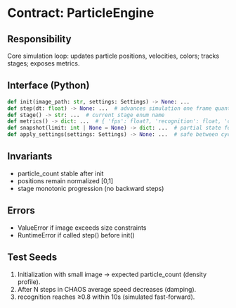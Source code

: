 # Contract: ParticleEngine

## Responsibility
Core simulation loop: updates particle positions, velocities, colors; tracks stages; exposes metrics.

## Interface (Python)
```python
def init(image_path: str, settings: Settings) -> None: ...
def step(dt: float) -> None: ...  # advances simulation one frame quantum
def stage() -> str: ...  # current stage enum name
def metrics() -> dict: ...  # { 'fps': float?, 'recognition': float, 'chaos_energy': float }
def snapshot(limit: int | None = None) -> dict: ...  # partial state for tests
def apply_settings(settings: Settings) -> None: ...  # safe between cycles
```

## Invariants
- particle_count stable after init
- positions remain normalized [0,1]
- stage monotonic progression (no backward steps)

## Errors
- ValueError if image exceeds size constraints
- RuntimeError if called step() before init()

## Test Seeds
1. Initialization with small image → expected particle_count (density profile).
2. After N steps in CHAOS average speed decreases (damping).
3. recognition reaches ≥0.8 within 10s (simulated fast-forward).
